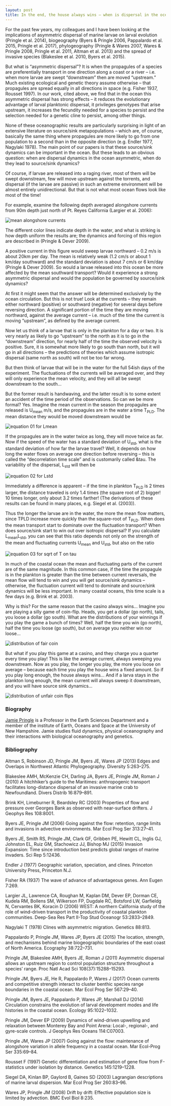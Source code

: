 ```yaml
---
layout: post
title: In the end, the house always wins – when is dispersal in the ocean source/sink, and when is it not?
---
```



For the past few years, my colleagues and I have been looking at the implications of asymmetric dispersal of marine larvae on larval evolution (Pringle et al. 2014), biogeography (Byers & Pringle 2006, Pappalardo et al. 2015, Pringle et al. 2017), phylogeography (Pringle & Wares 2007, Wares & Pringle 2008, Pringle et al. 2011, Altman et al. 2013) and the spread of invasive species (Blakeslee et al. 2010, Byers et al. 2015).

But what is “asymmetric dispersal”? It is when the propagules of a species are preferentially transport in one direction along a coast or a river – i.e. when more larvae are swept “downstream” then are moved “upstream.” Much existing ecological and genetic theory assume otherwise – that propagules are spread equally in all directions in space (e.g. Fisher 1937, Rousset 1997). In our work, cited above, we find that in the ocean this asymmetric dispersal has strong effects – it reduces the evolutionary advantage of larval planktonic dispersal, it privileges genotypes that arise upstream, it increases the fecundity needed for a species to persist and the selection needed for a genetic cline to persist, among other things.

None of these oceanographic results are particularly surprising in light of an extensive literature on source/sink metapopulations – which are, of course, basically the same thing where propagules are more likely to go from one population to a second than in the opposite direction (e.g. Endler 1977, Nagylaki 1978). The main point of our papers is that these source/sink dynamics can be important in the ocean. But these leads to an obvious question: when are dispersal dynamics in the ocean asymmetric, when do they lead to source/sink dynamics? 

Of course, if larvae are released into a raging river, most of them will be swept downstream, few will move upstream against the torrents, and dispersal (if the larvae are passive) in such an extreme environment will be almost entirely unidirectional. But that is not what most ocean flows look like most of the time! 

For example, examine the following depth averaged alongshore currents from 90m depth just north of Pt. Reyes California (Largier et al. 2006):

![mean alongshore currents](../img/Largier-etal-2006-fig4.PNG)

The different color lines indicate depth in the water, and what is striking is how depth uniform the results are; the dynamics and forcing of this region are described in (Pringle & Dever 2009).

A positive current in this figure would sweep larvae northward – 0.2 m/s is about 20km per day. The mean is relatively weak (1.2 cm/s or about 1 km/day southward) and the standard deviation is about 7 cm/s or 6 km/day (Pringle & Dever 2009). So would a larvae released into this ocean be more affected by the mean southward transport? Would it experience a strong asymmetric dispersal and would the population be governed by source/sink dynamics?

At first it might seem that the answer will be determined exclusively by the ocean circulation. But this is not true! Look at the currents – they remain either northward (positive) or southward (negative) for several days before reversing direction. A significant portion of the time they are moving northward, against the average current – i.e. much of the time the current is moving “upstream”, as defined by the average current.

Now let us think of a larvae that is only in the plankton for a day or two. It is very nearly as likely to go “upstream” to the north as it is to go in the “downstream” direction, for nearly half of the time the observed velocity is positive. Sure, it is somewhat more likely to go south than north, but it will go in all directions – the predictions of theories which assume isotropic dispersal (same north as south) will not be too far wrong. 

But then think of larvae that will be in the water for the full 54ish days of the experiment. The fluctuations of the currents will be averaged over, and they will only experience the mean velocity, and they will all be swept downstream to the south…

But the former result is handwaving, and the latter result is to some extent an accident of the time period of the observations. So can we be more formal? Yes. Imagine the mean current in the season the propagules are released is U<sub>mean</sub> m/s, and the propagules are in the water a time T<sub>PLD</sub>. The mean distance they would be moved downstream would be 

![equation 01 for Lmean](../img/equation01-Lmean.PNG)

If the propagules are in the water twice as long, they will move twice as far. Now if the speed of the water has a standard deviation of U<sub>std</sub>, what is the standard deviation of how far the larvae travel? Well, it depends on how long the water flows on average one direction before reversing – this is called the “decorrelation time scale” and is customarily called &tau. The variability of the dispersal, L<sub>std</sub> will then be

![equation 02 for Lstd](../img/equation02-Lstd.PNG)

Immediately a difference is apparent – if the time in plankton T<sub>PLD</sub> is 2 times larger, the distance traveled is only 1.4 times (the square root of 2) bigger! 10 times longer, only about 3.2 times farther! (The derivations of these results can be found in many places, e.g. Siegel et al. (2003)).  

Thus the longer the larvae are in the water, the more the mean flow matters, since TPLD increase more quickly than the square-root of T<sub>PLD</sub>. When does the mean transport start to dominate over the fluctuation transport? When does source/sink start to win out over isotropic dispersal? If you calculate L<sub>mean</sub>L<sub>std</sub>, you can see that this ratio depends not only on the strength of the mean and fluctuating currents  U<sub>mean</sub> and U<sub>std</sub>, but also on the ratio

![equation 03 for sqrt of T on tau](../img/equation03-sqrt-TonTau.PNG)

In much of the coastal ocean the mean and fluctuating parts of the current are of the same magnitude. In this common case, if the time the propagule is in the plankton is greater than the time between current reversals, the mean flow will tend to win and you will get source/sink dynamics – otherwise, the fluctuation current will tend to dominate and source/sink dynamics will be less important. In many coastal oceans, this time scale is a few days (e.g. Brink et al. 2003).

Why is this? For the same reason that the casino always wins… Imagine you are playing a silly game of coin-flip. Heads, you get a dollar (go north), tails, you loose a dollar (go south). What are the distributions of your winnings if you play the game a bunch of times? Well, half the time you win (go north), half the time you loose (go south), but on average you neither win nor loose…

![distribution of fair coin](../img/Fair.png)

But what if you play this game at a casino, and they charge you a quarter every time you play! This is like the average current, always sweeping you downstream. Now as you play, the longer you play, the more you loose on average – because each time you play the house wins a fixed amount. So if you play long enough, the house always wins… And if a larva stays in the plankton long enough, the mean current will always sweep it downstream, and you will have source sink dynamics…

![distribution of unfair coin flips](../img/unFair.png)





### Biography

[Jamie Pringle](http://oxbow.sr.unh.edu) is a Professor in the Earth Sciences Department and a member of the institute of Earth, Oceans and Space at the University of New Hampshire. Jamie studies fluid dynamics, physical oceanography and their interactions with biological oceanography and genetics.

### Bibliography

Altman S, Robinson JD, Pringle JM, Byers JE, Wares JP (2013) Edges and Overlaps in Northwest Atlantic Phylogeography. Diversity 5:263–275.

Blakeslee AMH, McKenzie CH, Darling JA, Byers JE, Pringle JM, Roman J (2010) A hitchhiker’s guide to the Maritimes: anthropogenic transport facilitates long-distance dispersal of an invasive marine crab to Newfoundland. Divers Distrib 16:879–891.

Brink KH, Limeburner R, Beardsley RC (2003) Properties of flow and pressure over Georges Bank as observed with near-surface drifters. J Geophys Res 108:8001.

Byers JE, Pringle JM (2006) Going against the flow: retention, range limits and invasions in advective environments. Mar Ecol Prog Ser 313:27–41.

Byers JE, Smith RS, Pringle JM, Clark GF, Gribben PE, Hewitt CL, Inglis GJ, Johnston EL, Ruiz GM, Stachowicz JJ, Bishop MJ (2015) Invasion Expansion: Time since introduction best predicts global ranges of marine invaders. Sci Rep 5:12436.

Endler J (1977) Geographic variation, speciation, and clines. Princeton University Press, Princeton  N.J.

Fisher RA (1937) The wave of advance of advantageous genes. Ann Eugen 7:269.

Largier JL, Lawrence CA, Roughan M, Kaplan DM, Dever EP, Dorman CE, Kudela RM, Bollens SM, Wilkerson FP, Dugdale RC, Botsford LW, Garfieldg N, Cervantes BK, Koracin D (2006) WEST: A northern California study of the role of wind-driven transport in the productivity of coastal plankton communities. Deep-Sea Res Part II-Top Stud Oceanogr 53:2833–2849.

Nagylaki T (1978) Clines with asymmetric migration. Genetics 88:813.

Pappalardo P, Pringle JM, Wares JP, Byers JE (2015) The location, strength, and mechanisms behind marine biogeographic boundaries of the east coast of North America. Ecography 38:722–731.

Pringle JM, Blakeslee AMH, Byers JE, Roman J (2011) Asymmetric dispersal allows an upstream region to control population structure throughout a species’ range. Proc Natl Acad Sci 108(37):15288–15293.

Pringle JM, Byers JE, He R, Pappalardo P, Wares J (2017) Ocean currents and competitive strength interact to cluster benthic species range boundaries in the coastal ocean. Mar Ecol Prog Ser 567:29–40.

Pringle JM, Byers JE, Pappalardo P, Wares JP, Marshall DJ (2014) Circulation constrains the evolution of larval development modes and life histories in the coastal ocean. Ecology 95:1022–1032.

Pringle JM, Dever EP (2009) Dynamics of wind-driven upwelling and relaxation between Monterey Bay and Point Arena: Local-, regional-, and gyre-scale controls. J Geophys Res Oceans 114:C07003.

Pringle JM, Wares JP (2007) Going against the flow: maintenance of alongshore variation in allele frequency in a coastal ocean. Mar Ecol-Prog Ser 335:69–84.

Rousset F (1997) Genetic differentiation and estimation of gene flow from F-statistics under isolation by distance. Genetics 145:1219–1228.

Siegel DA, Kinlan BP, Gaylord B, Gaines SD (2003) Lagrangian descriptions of marine larval dispersion. Mar Ecol Prog Ser 260:83–96.

Wares JP, Pringle JM (2008) Drift by drift: Effective population size is limited by advection. BMC Evol Biol 8:235.

